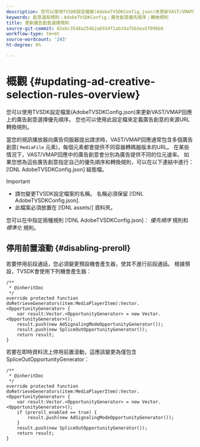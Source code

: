 ```yaml
---
description: 您可以使用TVSDK設定檔案(AdobeTVSDKConfig.json)來更新VAST/VMAP回應上的廣告創意選擇優先順序。 您也可以使用此設定檔來定義廣告創意的來源URL轉換規則。
keywords: 創意選取規則；AdobeTVSDKConfig；廣告創意優先順序；轉換規則
title: 更新廣告創意選擇規則
source-git-commit: 02ebc3548a254b2a6554f1ab34afbb3ea5f09bb8
workflow-type: tm+mt
source-wordcount: '243'
ht-degree: 0%

---
```


# 概觀 {#updating-ad-creative-selection-rules-overview}

您可以使用TVSDK設定檔案(AdobeTVSDKConfig.json)來更新VAST/VMAP回應上的廣告創意選擇優先順序。 您也可以使用此設定檔來定義廣告創意的來源URL轉換規則。

當您的視訊播放器向廣告伺服器提出請求時，VAST/VMAP回應通常包含多個廣告創意( `MediaFile` 元素)，每個元素都會提供不同容器轉碼器版本的URL。 在某些情況下，VAST/VMAP回應中的廣告創意會分別為廣告提供不同的位元速率。 如果您想為這些廣告創意指定自己的優先順序和轉換規則，可以在以下連結中進行： [!DNL AdobeTVSDKConfig.json] 組態檔。

>[!IMPORTANT]
>
>* 請勿變更TVSDK設定檔案的名稱。 名稱必須保留 [!DNL AdobeTVSDKConfig.json].
>* 此檔案必須放置在 [!DNL assets/] 資料夾。
>

您可以在中指定兩種規則 [!DNL AdobeTVSDKConfig.json]： *優先順序* 規則和 *標準化* 規則。

## 停用前置滾動 {#disabling-preroll}

若要停用前段通話，您必須變更預設機會產生器，使其不進行前段通話。 根據預設，TVSDK會使用下列機會產生器：

```
/** 
 * @inheritDoc 
 */ 
override protected function doRetrieveGenerators(item:MediaPlayerItem):Vector.<OpportunityGenerator> { 
    var result:Vector.<OpportunityGenerator> = new Vector.<OpportunityGenerator>(); 
    result.push(new AdSignalingModeOpportunityGenerator()); 
    result.push(new SpliceOutOpportunityGenerator()); 
    return result; 
} 
```

若要在即時資料流上停用前置滾動，這應該變更為僅包含SpliceOutOpportunityGenerator：

```
/** 
 * @inheritDoc 
 */ 
override protected function doRetrieveGenerators(item:MediaPlayerItem):Vector.<OpportunityGenerator> { 
    var result:Vector.<OpportunityGenerator> = new Vector.<OpportunityGenerator>(); 
    if (preroll_enabled == true) { 
        result.push(new AdSignalingModeOpportunityGenerator()); 
    } 
    result.push(new SpliceOutOpportunityGenerator()); 
    return result; 
}
```
